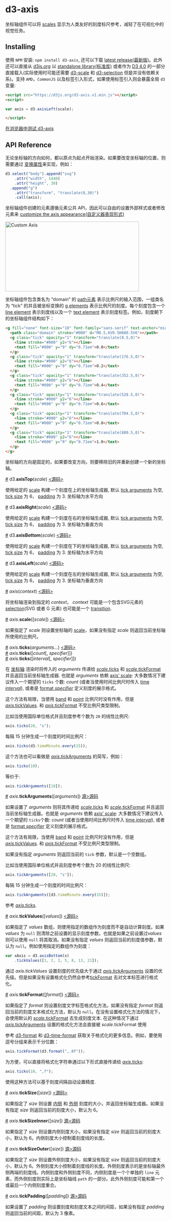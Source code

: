 # d3-axis

坐标轴组件可以将 [scales](https://github.com/d3/d3-scale) 显示为人类友好的刻度标尺参考，减轻了在可视化中的视觉任务。

## Installing

使用 `NPM` 安装: `npm install d3-axis`, 还可以下载 [latest release(最新版)](https://github.com/d3/d3-axis/releases/latest)。此外还可以直接从 [d3js.org](https://d3js.org) 以 [standalone library(标准库)](https://d3js.org/d3-axis.v1.min.js) 或者作为 [D3 4.0](https://github.com/d3/d3) 的一部分直接载入(实际使用时可能还需要 [d3-scale](https://github.com/d3/d3-scale) 和 [d3-selection](https://github.com/d3/d3-selection) 但是并没有依赖关系)。支持 `AMD`，`CommonJS` 以及标签引入形式，如果使用标签引入则会暴露全局 `d3` 变量:

```html
<script src="https://d3js.org/d3-axis.v1.min.js"></script>
<script>

var axis = d3.axisLeft(scale);

</script>
```

[在浏览器中测试 d3-axis](https://tonicdev.com/npm/d3-axis)

## API Reference

无论坐标轴的方向如何，都以原点为起点开始渲染。如果要改变坐标轴的位置，则需要通过 [变换属性](http://www.w3.org/TR/SVG/coords.html#TransformAttribute)来实现，例如：

```js
d3.select("body").append("svg")
    .attr("width", 1440)
    .attr("height", 30)
  .append("g")
    .attr("transform", "translate(0,30)")
    .call(axis);
```

坐标轴组件创建的元素遵循元素公共 API，因此可以自由的设置外部样式或者修改元素来 [customize the axis appearance(自定义器表现形式)](https://bl.ocks.org/mbostock/3371592)

[<img alt="Custom Axis" src="https://raw.githubusercontent.com/d3/d3-axis/master/img/custom.png" width="420" height="219">](http://bl.ocks.org/mbostock/3371592)

坐标轴组件包含类名为 “domain” 的 [path元素](https://www.w3.org/TR/SVG/paths.html#PathElement) 表示比例尺的输入范围，一组类名为 “tick” 的并且被坐标变换的 [g elements](https://www.w3.org/TR/SVG/struct.html#Groups) 表示比例尺的刻度。每个刻度包含一个 [line element](https://www.w3.org/TR/SVG/shapes.html#LineElement) 表示刻度线以及一个 [text element](https://www.w3.org/TR/SVG/text.html#TextElement) 表示刻度标签。例如，刻度朝下的坐标轴组件结构如下：

```html
<g fill="none" font-size="10" font-family="sans-serif" text-anchor="middle">
  <path class="domain" stroke="#000" d="M0.5,6V0.5H880.5V6"></path>
  <g class="tick" opacity="1" transform="translate(0.5,0)">
    <line stroke="#000" y2="6"></line>
    <text fill="#000" y="9" dy="0.71em">0.0</text>
  </g>
  <g class="tick" opacity="1" transform="translate(176.5,0)">
    <line stroke="#000" y2="6"></line>
    <text fill="#000" y="9" dy="0.71em">0.2</text>
  </g>
  <g class="tick" opacity="1" transform="translate(352.5,0)">
    <line stroke="#000" y2="6"></line>
    <text fill="#000" y="9" dy="0.71em">0.4</text>
  </g>
  <g class="tick" opacity="1" transform="translate(528.5,0)">
    <line stroke="#000" y2="6"></line>
    <text fill="#000" y="9" dy="0.71em">0.6</text>
  </g>
  <g class="tick" opacity="1" transform="translate(704.5,0)">
    <line stroke="#000" y2="6"></line>
    <text fill="#000" y="9" dy="0.71em">0.8</text>
  </g>
  <g class="tick" opacity="1" transform="translate(880.5,0)">
    <line stroke="#000" y2="6"></line>
    <text fill="#000" y="9" dy="0.71em">1.0</text>
  </g>
</g>
```

坐标轴的方向是固定的，如果要改变方向，则要移除旧的并重新创建一个新的坐标轴。

<a name="axisTop" href="#axisTop">#</a> d3.<b>axisTop</b>(<i>scale</i>) [<源码>](https://github.com/d3/d3-axis/blob/master/src/axis.js#L159 "Source")

使用给定的 [scale](https://github.com/d3/d3-scale) 构建一个刻度在上的坐标轴生成器, 默认 [tick arguments](#axis_ticks) 为空, [tick size](#axis_tickSize) 为 6， [padding](#axis_tickPadding) 为 3. 坐标轴为水平方向

<a name="axisRight" href="#axisRight">#</a> d3.<b>axisRight</b>(<i>scale</i>) [<源码>](https://github.com/d3/d3-axis/blob/master/src/axis.js#L163 "Source")

使用给定的 [scale](https://github.com/d3/d3-scale) 构建一个刻度在右的坐标轴生成器, 默认 [tick arguments](#axis_ticks) 为空, [tick size](#axis_tickSize) 为 6， [padding](#axis_tickPadding) 为 3. 坐标轴为垂直方向

<a name="axisBottom" href="#axisBottom">#</a> d3.<b>axisBottom</b>(<i>scale</i>) [<源码>](https://github.com/d3/d3-axis/blob/master/src/axis.js#L167 "Source")

使用给定的 [scale](https://github.com/d3/d3-scale) 构建一个刻度在下的坐标轴生成器, 默认 [tick arguments](#axis_ticks) 为空, [tick size](#axis_tickSize) 为 6， [padding](#axis_tickPadding) 为 3. 坐标轴为水平方向

<a name="axisLeft" href="#axisLeft">#</a> d3.<b>axisLeft</b>(<i>scale</i>) [<源码>](https://github.com/d3/d3-axis/blob/master/src/axis.js#L171 "Source")

使用给定的 [scale](https://github.com/d3/d3-scale) 构建一个刻度在左的坐标轴生成器, 默认 [tick arguments](#axis_ticks) 为空, [tick size](#axis_tickSize) 为 6， [padding](#axis_tickPadding) 为 3. 坐标轴为垂直方向

<a name="_axis" href="#_axis">#</a> <i>axis</i>(<i>context</i>) [<源码>](https://github.com/d3/d3-axis/blob/master/src/axis.js#L40 "Source")

将坐标轴渲染到指定的 *context*， *context* 可能是一个包含SVG元素的 [selection](https://github.com/d3/d3-selection)(SVG 或者 G 元素) 也可能是一个 [transition](https://github.com/d3/d3-transition).

<a name="axis_scale" href="#axis_scale">#</a> <i>axis</i>.<b>scale</b>([<i>scale</i>]) [<源码>](https://github.com/d3/d3-axis/blob/master/src/axis.js#L120 "Source")

如果指定了 *scale* 则设置坐标轴的 [scale](https://github.com/d3/d3-scale)，如果没有指定 *scale* 则返回当前坐标轴所使用的比例尺。

<a name="axis_ticks" href="#axis_ticks">#</a> <i>axis</i>.<b>ticks</b>(<i>arguments…</i>) [<源码>](https://github.com/d3/d3-axis/blob/master/src/axis.js#L124 "Source")
<br><a href="#axis_ticks">#</a> <i>axis</i>.<b>ticks</b>([<i>count</i>[, <i>specifier</i>]])
<br><a href="#axis_ticks">#</a> <i>axis</i>.<b>ticks</b>([<i>interval</i>[, <i>specifier</i>]])

在 [坐标轴](#_axis) 渲染时将传入的 *arguments* 传递给 [*scale*.ticks](https://github.com/d3/d3-scale/blob/master/README.md#continuous_ticks) 和 [*scale*.tickFormat](https://github.com/d3/d3-scale/blob/master/README.md#continuous_tickFormat) 并且返回当前坐标轴生成器. 也就是 *arguments* 依赖 [axis’ scale](#axis_scale): 大多数情况下建议传入一个期望的 `ticks` 个数: *count* (或者当使用时间比例尺时传入 [time *interval*](https://github.com/d3/d3-time)), 或者是 [format *specifier*](https://github.com/d3/d3-format) 定义刻度的展示格式。

这个方法有局限，当使用 [band](https://github.com/d3/d3-scale/blob/master/README.md#band-scales) 和 [point](https://github.com/d3/d3-scale/blob/master/README.md#point-scales) 比例尺时没有作用，但是 [*axis*.tickValues](#axis_tickValues). 和 [*axis*.tickFormat](#axis_tickFormat) 不受比例尺类型限制。

比如当使用国际单位格式并且刻度参考个数为 `20` 的线性比例尺:

```js
axis.ticks(20, "s");
```

每隔 15 分钟生成一个刻度的时间比例尺：

```js
axis.ticks(d3.timeMinute.every(15));
```

这个方法也可以看做是 [*axis*.tickArguments](#axis_tickArguments) 的简写，例如：

```js
axis.ticks(10);
```

等价于:

```js
axis.tickArguments([10]);
```

<a name="axis_tickArguments" href="#axis_tickArguments">#</a> <i>axis</i>.<b>tickArguments</b>([<i>arguments</i>]) [源>源码](https://github.com/d3/d3-axis/blob/master/src/axis.js#L128 "Source")

如果设置了 *arguments* 则将其传递给 [*scale*.ticks](https://github.com/d3/d3-scale/blob/master/README.md#continuous_ticks) 和 [*scale*.tickFormat](https://github.com/d3/d3-scale/blob/master/README.md#continuous_tickFormat) 并且返回当前坐标轴生成器。也就是 *arguments* 依赖 [axis’ scale](#axis_scale): 大多数情况下建议传入一个期望的 `ticks`个数: *count* (或者当使用时间比例尺时传入 [time *interval*](https://github.com/d3/d3-time)), 或者是 [format *specifier*](https://github.com/d3/d3-format) 定义刻度的展示格式。

这个方法有局限，当使用 [band](https://github.com/d3/d3-scale/blob/master/README.md#band-scales) 和 [point](https://github.com/d3/d3-scale/blob/master/README.md#point-scales) 比例尺时没有作用，但是 [*axis*.tickValues](#axis_tickValues). 和 [*axis*.tickFormat](#axis_tickFormat) 不受比例尺类型限制。

如果没有指定 *arguments* 则返回当前的 `tick` 参数，默认是一个空数组。

比如当使用国际单位格式并且刻度参考个数为 20 的线性比例尺:

```js
axis.tickArguments([20, "s"]);
```

每隔 15 分钟生成一个刻度的时间比例尺：

```js
axis.tickArguments([d3.timeMinute.every(15)]);
```

参考 [*axis*.ticks](#axis_ticks).

<a name="axis_tickValues" href="#axis_tickValues">#</a> <i>axis</i>.<b>tickValues</b>([<i>values</i>]) [<源码>](https://github.com/d3/d3-axis/blob/master/src/axis.js#L132 "Source")

如果指定了 *values* 数组，则使用指定的数组作为刻度而不是自动计算刻度。如果 *values* 为 `null` 则清除之前设置的显示刻度参数，也就是如果之前设置过*values* 则可以使用 `null` 将其取消。如果没有指定 *values* 则返回当前的刻度值参数，默认为 `null`。例如使用指定的数组作为刻度：

```js
var xAxis = d3.axisBottom(x)
    .tickValues([1, 2, 3, 5, 8, 13, 21]);
```

通过 *axis.tickValues* 设置刻度的优先级大于通过 [*axis*.tickArguments](#axis_tickArguments) 设置的优先级。但是如果没有设置格式化仍然会参考[tickFormat](#axis_tickFormat) 去对文本标签进行格式化。

<a name="axis_tickFormat" href="#axis_tickFormat">#</a> <i>axis</i>.<b>tickFormat</b>([<i>format</i>]) [<源码>](https://github.com/d3/d3-axis/blob/master/src/axis.js#L136 "Source")

如果指定了 *format* 则设置刻度文字标签格式化方法。如果没有指定 *format* 则返回当前的刻度文本格式化方法，默认为 `null`。在没有设置格式化方法的情况下，会使用默认的 [*scale*.tickFormat](https://github.com/d3/d3-scale/blob/master/README.md#continuous_tickFormat) 去生成刻度文本. 在这种情况下通过 [*axis*.tickArguments](#axis_tickArguments) 设置的格式化方法会直接被 *scale*.tickFormat 使用

参考 [d3-format](https://github.com/d3/d3-format) 和 [d3-time-format](https://github.com/d3/d3-format) 获取关于格式化的更多信息。例如，要使用逗号分组来表示千分位数：

```js
axis.tickFormat(d3.format(",.0f"));
```

为方便，可以直接将格式化字符串通过以下形式直接传递给 [*axis*.ticks](#axis_ticks):

```js
axis.ticks(10, ",f");
```

使用这种方法可以基于刻度间隔自动设置精度.

<a name="axis_tickSize" href="#axis_tickSize">#</a> <i>axis</i>.<b>tickSize</b>([<i>size</i>]) [<源码>](https://github.com/d3/d3-axis/blob/master/src/axis.js#L140 "Source")

如果指定了 *size* 则设置 [内侧](#axis_tickSizeInner) 和 [外侧](#axis_tickSizeOuter) 刻度的大小，并返回坐标轴生成器。如果没有指定 *size* 则返回当前的刻度大小，默认为 6。

<a name="axis_tickSizeInner" href="#axis_tickSizeInner">#</a> <i>axis</i>.<b>tickSizeInner</b>([<i>size</i>]) [源>源码](https://github.com/d3/d3-axis/blob/master/src/axis.js#L144 "Source")

如果指定了 *size* 则设置内侧刻度大小，如果没有指定 *size* 则返回当前的刻度大小，默认为 6。内侧刻度大小控制着刻度线的长度。

<a name="axis_tickSizeOuter" href="#axis_tickSizeOuter">#</a> <i>axis</i>.<b>tickSizeOuter</b>([<i>size</i>]) [源>源码](https://github.com/d3/d3-axis/blob/master/src/axis.js#L148 "Source")

如果指定了 *size* 则设置外侧刻度大小，如果没有指定 *size* 则返回当前的刻度大小，默认为 6。外侧刻度大小控制着刻度线的长度。外侧刻度表示的是坐标轴最外侧两端的刻度线。内侧刻度和外侧刻度不同，内侧刻度是一个个单独的 `line` 元素，而外侧刻度则实际上是坐标轴线 `path` 的一部分。此外外侧刻度可能和第一个或最后一个内侧刻度重合。

<a name="axis_tickPadding" href="#axis_tickPadding">#</a> <i>axis</i>.<b>tickPadding</b>([<i>padding</i>]) [源>源码](https://github.com/d3/d3-axis/blob/master/src/axis.js#L152 "Source")

如果设置了 *padding* 则设置刻度和刻度文本之间的间距，如果没有指定 *padding* 则返回当前的间距，默认为 3 像素。
